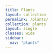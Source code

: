 ```yaml
---
title: Plants
layout: collection
permalink: /plants/
collection: plants
layout: single
classes: wide
sidebar:
  nav: "plants" 
---
```

<div id="main" role="main">
